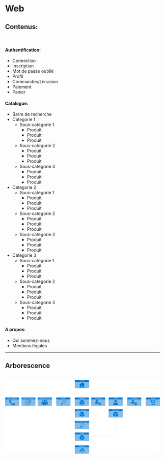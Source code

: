 # Web
## Contenus:

<br>

#### Authentification:
- Connection
- Inscription
- Mot de passe oublié
- Profil
- Commandes/Livraison
- Paiement
- Panier

#### Catalogue: 
- Barre de recherche
- Categorie 1  
  - Sous-categorie 1
    - Produit
    - Produit
    - Produit
  - Sous-categorie 2
    - Produit
    - Produit
    - Produit
  - Sous-categorie 3
    - Produit
    - Produit
    - Produit
- Categorie 2
  - Sous-categorie 1
    - Produit
    - Produit
    - Produit
  - Sous-categorie 2
    - Produit
    - Produit
    - Produit
  - Sous-categorie 3
    - Produit
    - Produit
    - Produit
- Categorie 3
  - Sous-categorie 1
    - Produit
    - Produit
    - Produit
  - Sous-categorie 2
    - Produit
    - Produit
    - Produit
  - Sous-categorie 3
    - Produit
    - Produit
    - Produit

#### A propos: 
- Qui sommez-nous
- Mentions légales

---
## Arborescence

<br>

<img src="Green_Village_arborescence.drawio.png">